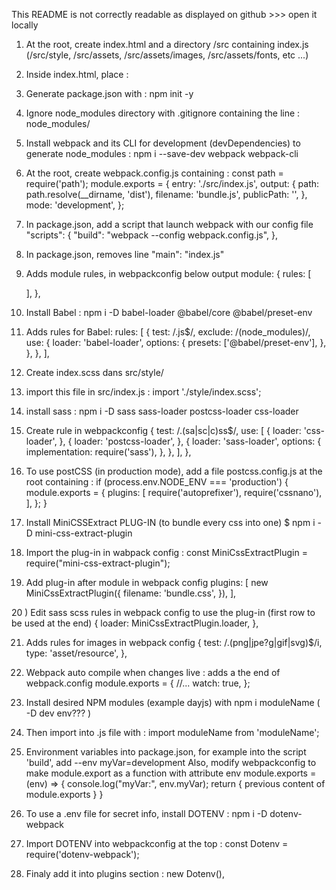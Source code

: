 This README is not correctly readable as displayed on github >>> open it locally

1) At the root, create index.html and a directory /src containing index.js (/src/style, /src/assets, /src/assets/images, /src/assets/fonts, etc ...)

2) Inside index.html, place : 
<!-- In <head> -->            <link rel="stylesheet" href="./dist/bundle.css" /> 
<!-- Bottom of <body> -->     <script src="./dist/bundle.js"></script>  

3) Generate package.json with : 
npm init -y

4) Ignore node_modules directory with .gitignore containing the line :  
node_modules/

5) Install webpack and its CLI for development (devDependencies) to generate node_modules : 
npm i --save-dev webpack webpack-cli

6) At the root, create webpack.config.js containing :
const path = require('path');
module.exports = {
  entry: './src/index.js',
  output: {
    path: path.resolve(__dirname, 'dist'),
    filename: 'bundle.js',
    publicPath: '',
  },
  mode: 'development',
};

7) In package.json, add a script that launch webpack with our config file 
"scripts": {
    "build": "webpack --config webpack.config.js",
  },

8) In package.json, removes line "main": "index.js"

9) Adds module rules, in webpackconfig below output
module: {
    rules: [
      
    ],
  },

10) Install Babel : 
npm i -D babel-loader @babel/core @babel/preset-env

11) Adds rules for Babel:
rules: [
    {
      test: /\.js$/,
      exclude: /(node_modules)/,
      use: {
        loader: 'babel-loader',
        options: {
          presets: ['@babel/preset-env'],
        },
      },
    },
  ],

12) Create index.scss dans src/style/

13) import this file in src/index.js :
import './style/index.scss';

14) install sass :
npm i -D sass sass-loader postcss-loader css-loader

15) Create rule in webpackconfig 
{
  test: /\.(sa|sc|c)ss$/,
  use: [
    {
      loader: 'css-loader',
    },
    {
      loader: 'postcss-loader',
    },
    {
      loader: 'sass-loader',
      options: {
        implementation: require('sass'),
      },
    },
  ],
},

16) To use postCSS (in production mode), add a file postcss.config.js at the root containing :
if (process.env.NODE_ENV === 'production') {
  module.exports = {
    plugins: [
      require('autoprefixer'),
      require('cssnano'),
    ],
  };
}

17) Install MiniCSSExtract PLUG-IN  (to bundle every css into one)
$ npm i -D mini-css-extract-plugin

18) Import the plug-in in wabpack config : 
const MiniCssExtractPlugin = require("mini-css-extract-plugin");

19) Add plug-in after module in webpack config
plugins: [
    new MiniCssExtractPlugin({
      filename: 'bundle.css',
    }),
  ],

20 ) Edit sass scss rules in webpack config to use the plug-in (first row to be used at the end)
{
  loader: MiniCssExtractPlugin.loader,
},

21) Adds rules for images in webpack config
{
  test: /\.(png|jpe?g|gif|svg)$/i,
  type: 'asset/resource',
},

22) Webpack auto compile when changes live : adds a the end of webpack.config
module.exports = {
  //...
  watch: true,
};


23) Install desired NPM modules (example dayjs) with
  npm i moduleName ( -D dev env??? )
24) Then import into .js file with : import moduleName from 'moduleName';

25) Environment variables into package.json, for example into the script 'build', add --env myVar=development
Also, modify webpackconfig to make module.export as a function with attribute env 
module.exports = (env) => {
  console.log("myVar:", env.myVar);
  return {
        previous content of module.exports
  }
}

26) To use a .env file for secret info, install DOTENV :
  npm i -D dotenv-webpack
27) Import DOTENV into webpackconfig at the top :
  const Dotenv = require('dotenv-webpack');
28) Finaly add it into plugins section :
 new Dotenv(),